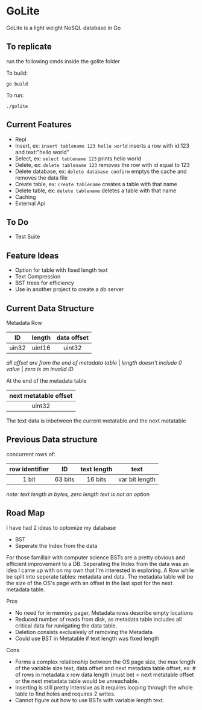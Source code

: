 # GoLite
GoLite is a light weight NoSQL database in Go

## To replicate

run the following cmds inside the golite folder

To build:
```
go build
```

To run:
```
./golite
```

## Current Features
- Repl
- Insert, ex: `insert tablename 123 hello world` inserts a row with id:123 and text:"hello world"
- Select, ex: `select tablename 123` prints hello world
- Delete, ex: `delete tablename 123` removes the row with id equal to 123
- Delete  database, ex: `delete database confirm` emptys the cache and removes the data file
- Create table, ex: `create tablename` creates a table with that name
- Delete table, ex: `delete tablename` deletes a table with that name
- Caching
- External Api

## To Do
- Test Suite

## Feature Ideas
- Option for table with fixed length text
- Text Compression
- BST trees for efficiency
- Use in another project to create a db server

## Current Data Structure
Metadata Row

| ID    | length | data offset |
|:-----:|:------:|:-----------:|
| uin32 | uint16 | uint32      |


*all offset are from the end of metadata table* | *length doesn't include 0 value* | *zero is an invalid ID*

At the end of the metadata table

| next metatable offset |
|:---------------------:|
| uint32                |


The text data is inbetween the current metatable and the next metatable

## Previous Data structure
concurrent rows of:

| row identifier | ID      | text length | text           |
|:--------------:|:-------:|:-----------:|:--------------:|
| 1 bit          | 63 bits | 16 bits     | var bit length |


*note: text length in bytes, zero length text is not an option*

## Road Map
I have had 2 ideas to optomize my database
- BST
- Seperate the Index from the data

For those famillair with computer science BSTs are a pretty obvious and efficient improvement to a DB.
Seperating the Index from the data was an idea I came up with on my own that I'm interested in exploring.
A Row while be split into seperate tables: metadata and data. The metadata table will be the size of the OS's page with an offset in the last spot for the next metadata table.

Pros
- No need for in memory pager, Metadata rows describe empty locations
- Reduced number of reads from disk, as metadata table includes all critical data for navigating the data table.
- Deletion consists exclusively of removing the Metadata
- Could use BST in Metatable if text length was fixed length

Cons
- Forms a complex relationship between the OS page size, the max length of the variable size text, data offset and next metadata table offset, ex: # of rows in metadata x row data length (must be) < next metatable offset or the next metadata table would be unreachable.
- Inserting is still pretty intensive as it requires looping through the whole table to find holes and requires 2 writes.
- Cannot figure out how to use BSTs with variable length text.
